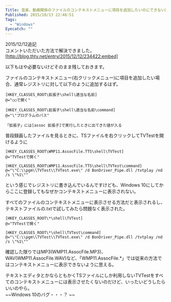 ```yaml
---
Title: 音楽、動画関係のファイルのコンテキストメニューに項目を追加したいのにできない話(解決済)
Published: 2015/10/13 22:48:51
Tags:
  - "Windows"
Eyecatch: ""
---
```

2015/12/12追記  
コメントいただいた方法で解決できました。  
[http://blog.thty.net/entry/2015/12/12/234422:embed]

以下もはや必要ないけどそのまま残しておきます。  




ファイルのコンテキストメニュー(右クリックメニュー)に項目を追加したい場合、通常レジストリに対して以下のように追加するはず。  
```reg
[HKEY_CLASSES_ROOT\拡張子\shell\適当な名前]  
@="○○で開く"  

[HKEY_CLASSES_ROOT\拡張子\shell\適当な名前\command]  
@="\"プログラムのパス"  

「拡張子」には[assoc 拡張子]で実行したときに出てきた値が入る
```

普段録画したファイルを見るときに、TSファイルを右クリックしてTVTestを開けるように
```
[HKEY_CLASSES_ROOT\WMP11.AssocFile.TTS\shell\TVTest]  
@="TVTestで開く"  

[HKEY_CLASSES_ROOT\WMP11.AssocFile.TTS\shell\TVTest\command]  
@="\"C:\\pgm\\TVTest\\TVTest.exe\" /d BonDriver_Pipe.dll /tvtplay /nd /s \"%1\""  
```

という感じでレジストリに書き込んでいるんですけども、Windows 10にしてからここに登録してもなぜかコンテキストメニューに表示されない。  

すべてのファイルのコンテキストメニューに表示させる方法だと表示されるし、テキストファイルの.txtで試してみたら問題なく表示された。  
```reg
[HKEY_CLASSES_ROOT\*\shell\TVTest]  
@="TVTestで開く"  

[HKEY_CLASSES_ROOT\*\shell\TVTest\command]  
@="\"C:\\pgm\\TVTest\\TVTest.exe\" /d BonDriver_Pipe.dll /tvtplay /nd /s \"%1\""  
```

確認した限りではMP3(WMP11.AssocFile.MP3)、WAV(WMP11.AssocFile.WAV)など、「WMP11.AssocFile.*」では従来の方法ではコンテキストメニューに表示できないように思える。  


テキストエディタとかならともかくTSファイルにしか利用しないTVTestをすべてのコンテキストメニューには表示させたくないのだけど、いったいどうしたらいいのやら。  
~~Windows 10のバグ・・・？  ~~